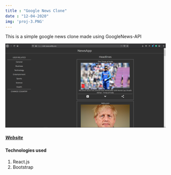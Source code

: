 ```yaml
---
title : "Google News Clone"
date : "12-04-2020"
img: 'proj-3.PNG'
---
```


This is a simple google news clone made using GoogleNews-API

![Project-3](./proj-3.PNG)

##### [Website](https://rohit-news.netlify.com/)
#### Technologies used
1. React.js
2. Bootstrap